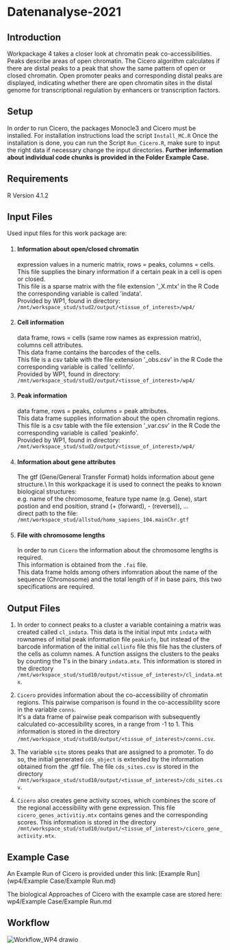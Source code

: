# Datenanalyse-2021

## Introduction

Workpackage 4 takes a closer look at chromatin peak co-accessibilities. Peaks describe areas of open chromatin. The Cicero algorithm calculates if there are distal peaks to a peak that show the same pattern of open or closed chromatin. Open promoter peaks and corresponding distal peaks are displayed, indicating whether there are open chromatin sites in the distal genome for transcriptional regulation by enhancers or transcription factors.

## Setup
In order to run Cicero, the packages Monocle3 and Cicero must be installed. 
For installation instructions load the script `Install_MC.R`
Once the installation is done, you can run the Script `Run_Cicero.R`, make sure to input the right data if necessary change the input directories. 
__Further information about individual code chunks is provided in the Folder Example Case.__


## Requirements
R Version 4.1.2

## Input Files 

Used input files for this work package are: 

1. #### Information about open/closed chromatin
      expression values in a numeric matrix, rows = peaks, columns = cells.\
      This file supplies the binary information if a certain peak in a cell is open or closed.\
      This file is a sparse matrix with the file extension '_X.mtx' in the R Code the corresponding variable is called 'indata'.\
      Provided by WP1, found in directory: `/mnt/workspace_stud/stud2/output/<tissue_of_interest>/wp4/` 

2. #### Cell information
      data frame, rows = cells (same row names as expression matrix), columns cell attributes.\
      This data frame contains the barcodes of the cells.\
      This file is a csv table with the file extension '_obs.csv' in the R Code the corresponding variable is called 'cellinfo'.\
      Provided by WP1, found in directory: `/mnt/workspace_stud/stud2/output/<tissue_of_interest>/wp4/`

3. #### Peak information
      data frame, rows = peaks, columns = peak attributes.\
      This data frame supplies information about the open chromatin regions.\
      This file is a csv table with the file extension '_var.csv' in the R Code the corresponding variable is called 'peakinfo'.\
      Provided by WP1, found in directory: `/mnt/workspace_stud/stud2/output/<tissue_of_interest>/wp4/`

4. #### Information about gene attributes
      The gtf (Gene/General Transfer Format) holds information about gene structure.\ 
      In this workpackage it is used to connect the peaks to known biological structures:\
      e.g. name of the chromosome, feature type name (e.g. Gene), start postion and end position, strand (+ (forward), - (reverse)), ...\
      direct path to the file: `/mnt/workspace_stud/allstud/homo_sapiens_104.mainChr.gtf`

5. #### File with chromosome lengths
      In order to run `Cicero` the information about the chromosome lengths is required.\
      This information is obtained from the `.fai` file.\
      This data frame holds among others infomration about the name of the sequence (Chromosome) and the total length of if in base pairs, this two specifications are required.

## Output Files

1. In order to connect peaks to a cluster a variable containing a matrix was created called `cl_indata`. This data is the initial input mtx `indata` with rownames of initial peak information file `peakinfo`, but instead of the barcode information of the initial `cellinfo` file this file has the clusters of the cells as column names. 
A function assigns the clusters to the peaks by counting the 1's in the binary `indata.mtx`. This information is stored in the directory `/mnt/workspace_stud/stud10/output/<tissue_of_interest>/cl_indata.mtx`. 

2. `Cicero` provides information about the co-accessibility of chromatin regions. This pairwise comparison is found in the co-accessibility score in the variable  `conns`.  
It's a data frame of pairwise peak comparison with subsequently calculated co-accessibility scores, in a range from -1 to 1. This information is stored in the directory `/mnt/workspace_stud/stud10/output/<tissue_of_interest>/conns.csv`. 

3. The variable `site` stores peaks that are assigned to a promoter. To do so, the initial generated `cds_object` is extended by the information obtained from the .gtf file. The file `cds_sites.csv` is stored in the directory `/mnt/workspace_stud/stud10/output/<tissue_of_interest>/cds_sites.csv`. 

4. `Cicero` also creates gene activity scroes, which combines the score of the regional accessibility with gene expression. This file `cicero_genes_activitiy.mtx` contains genes and the corresponding scores. This information is stored in the directory `/mnt/workspace_stud/stud10/output/<tissue_of_interest>/cicero_gene_activity.mtx`. 

## Example Case 
An Example Run of Cicero is provided under this link: [Example Run](wp4/Example Case/Example Run.md)

The biological Approaches of Cicero with the example case are stored here: wp4/Example Case/Example Run.md

## Workflow
![Workflow_WP4 drawio](https://user-images.githubusercontent.com/93346891/160412551-ce8f17be-edce-4200-99ad-0a3fdf4ccc05.png)




